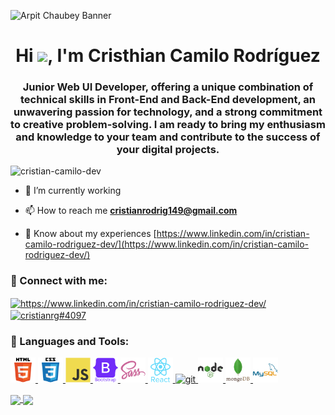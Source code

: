 ![Arpit Chaubey Banner](https://user-images.githubusercontent.com/74038190/225813708-98b745f2-7d22-48cf-9150-083f1b00d6c9.gif)
<h1 align="center">Hi <img src="https://em-content.zobj.net/source/animated-noto-color-emoji/356/waving-hand_1f44b.gif" width="30"/>, I'm Cristhian Camilo Rodríguez</h1>
<h3 align="center">Junior Web UI Developer, offering a unique combination of technical skills in Front-End and Back-End development, an unwavering passion for technology, and a strong commitment to creative problem-solving. I am ready to bring my enthusiasm and knowledge to your team and contribute to the success of your digital projects.</h3>

<p align="left"> <img src="https://komarev.com/ghpvc/?username=cristian-camilo-dev&label=Profile%20views&color=0e75b6&style=flat" alt="cristian-camilo-dev" /> </p>

- 🔭 I’m currently working

- 📫 How to reach me **cristianrodrig149@gmail.com**

- 📄 Know about my experiences [https://www.linkedin.com/in/cristian-camilo-rodriguez-dev/](https://www.linkedin.com/in/cristian-camilo-rodriguez-dev/)

<h3 align="left">🔗 Connect with me:</h3>
<p align="left">
<a href="https://linkedin.com/in/https://www.linkedin.com/in/cristian-camilo-rodriguez-dev/" target="blank"><img align="center" src="https://raw.githubusercontent.com/rahuldkjain/github-profile-readme-generator/master/src/images/icons/Social/linked-in-alt.svg" alt="https://www.linkedin.com/in/cristian-camilo-rodriguez-dev/" height="30" width="40" /></a>
<a href="https://discord.gg/cristianrg#4097" target="blank"><img align="center" src="https://raw.githubusercontent.com/rahuldkjain/github-profile-readme-generator/master/src/images/icons/Social/discord.svg" alt="cristianrg#4097" height="30" width="40" /></a>
</p>

<h3 align="left">🔧 Languages and Tools:</h3>
<p align="left"> 
  <a href="https://www.w3.org/html/" target="_blank" rel="noreferrer"> 
    <img src="https://raw.githubusercontent.com/devicons/devicon/master/icons/html5/html5-original-wordmark.svg" alt="html5" width="40" height="40"/> 
  </a> 
  <a href="https://www.w3schools.com/css/" target="_blank" rel="noreferrer"> 
    <img src="https://raw.githubusercontent.com/devicons/devicon/master/icons/css3/css3-original-wordmark.svg" alt="css3" width="40" height="40"/> 
  </a> 
  <a href="https://developer.mozilla.org/en-US/docs/Web/JavaScript" target="_blank" rel="noreferrer"> 
    <img src="https://raw.githubusercontent.com/devicons/devicon/master/icons/javascript/javascript-original.svg" alt="javascript" width="40" height="40"/> 
  </a> 
  <a href="https://getbootstrap.com" target="_blank" rel="noreferrer"> 
    <img src="https://raw.githubusercontent.com/devicons/devicon/master/icons/bootstrap/bootstrap-plain-wordmark.svg" alt="bootstrap" width="40" height="40"/> 
  </a> 
  <a href="https://sass-lang.com" target="_blank" rel="noreferrer"> 
    <img src="https://raw.githubusercontent.com/devicons/devicon/master/icons/sass/sass-original.svg" alt="sass" width="40" height="40"/> 
  </a>
  <a href="https://reactjs.org/" target="_blank" rel="noreferrer"> 
    <img src="https://raw.githubusercontent.com/devicons/devicon/master/icons/react/react-original-wordmark.svg" alt="react" width="40" height="40"/> 
  </a> 
  <a href="https://git-scm.com/" target="_blank" rel="noreferrer"> 
    <img src="https://www.vectorlogo.zone/logos/git-scm/git-scm-icon.svg" alt="git" width="40" height="40"/> 
  </a> 
  <a href="https://nodejs.org" target="_blank" rel="noreferrer"> 
    <img src="https://raw.githubusercontent.com/devicons/devicon/master/icons/nodejs/nodejs-original-wordmark.svg" alt="nodejs" width="40" height="40"/> 
  </a> 
  <a href="https://www.mongodb.com/" target="_blank" rel="noreferrer"> 
    <img src="https://raw.githubusercontent.com/devicons/devicon/master/icons/mongodb/mongodb-original-wordmark.svg" alt="mongodb" width="40" height="40"/> 
  </a> 
  <a href="https://www.mysql.com/" target="_blank" rel="noreferrer"> 
    <img src="https://raw.githubusercontent.com/devicons/devicon/master/icons/mysql/mysql-original-wordmark.svg" alt="mysql" width="40" height="40"/> 
  </a> 
</p>

<a href="https://github.com/cristian-camilo-dev/github-readme-stats">
  <img height=200 align="center" src="https://github-readme-stats.vercel.app/api?username=cristian-camilo-dev&show_icons=true&theme=radical" />
</a>
<a href="https://github.com/cristian-camilo-dev/convoychat">
  <img height=200 align="center" src="https://github-readme-stats.vercel.app/api/top-langs?username=cristian-camilo-dev&layout=compact&theme=radical&langs_count=8&card_width=320" />
</a>



